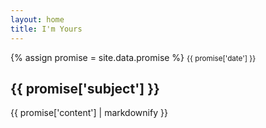 ```yaml
---
layout: home
title: I'm Yours
---
```


<section>
  <div class="jumbotron">
    {% assign promise = site.data.promise %}
    <!-- {{ promise | inspect}}-->
    <small class="text-muted">{{ promise['date'] }}</small>
    <h2>{{ promise['subject'] }}</h2>
    <p class="lead">{{ promise['content'] | markdownify }}</p>
  </div>
  <!-- 
      {% for g in promise %}
      <h1>{{ g[0] }}</h1>
      {% for item in g %}
      <li>
          {{ item }}
      </li>
      {% endfor %}
    {% endfor%}-->
</section>

